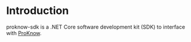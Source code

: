 # Introduction

proknow-sdk is a .NET Core software development kit (SDK) to interface with [ProKnow](https://proknow.com).
